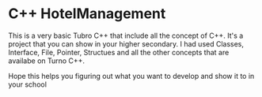 # C++ HotelManagement

This is a very basic Tubro C++ that include all the concept of C++. It's a project that you can show in your higher secondary. I had used Classes, Interface, File, Pointer, Structues and all the other concepts that are availabe on Turno C++.

Hope this helps you figuring out what you want to develop and show it to in your school 
